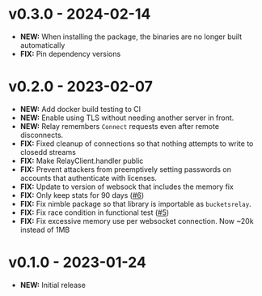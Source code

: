 # v0.3.0 - 2024-02-14

- **NEW:** When installing the package, the binaries are no longer built automatically
- **FIX:** Pin dependency versions

# v0.2.0 - 2023-02-07

- **NEW:** Add docker build testing to CI
- **NEW:** Enable using TLS without needing another server in front.
- **NEW:** Relay remembers `Connect` requests even after remote disconnects.
- **FIX:** Fixed cleanup of connections so that nothing attempts to write to closedd streams
- **FIX:** Make RelayClient.handler public
- **FIX:** Prevent attackers from preemptively setting passwords on accounts that authenticate with licenses.
- **FIX:** Update to version of websock that includes the memory fix
- **FIX:** Only keep stats for 90 days ([#6](https://github.com/buckets/relay/issues/6))
- **FIX:** Fix nimble package so that library is importable as `bucketsrelay`.
- **FIX:** Fix race condition in functional test ([#5](https://github.com/buckets/relay/issues/5))
- **FIX:** Fix excessive memory use per websocket connection. Now ~20k instead of 1MB

# v0.1.0 - 2023-01-24

- **NEW:** Initial release

